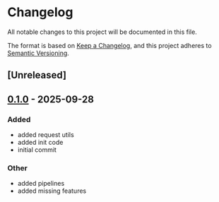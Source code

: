 # Changelog

All notable changes to this project will be documented in this file.

The format is based on [Keep a Changelog](https://keepachangelog.com/en/1.0.0/),
and this project adheres to [Semantic Versioning](https://semver.org/spec/v2.0.0.html).

## [Unreleased]

## [0.1.0](https://github.com/Profiidev/centaurus/releases/tag/centaurus-v0.1.0) - 2025-09-28

### Added

- added request utils
- added init code
- initial commit

### Other

- added pipelines
- added missing features
